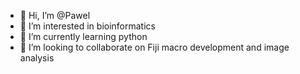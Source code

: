 - 👋 Hi, I’m @Pawel
- 👀 I’m interested in bioinformatics
- 🌱 I’m currently learning python
- 💞️ I’m looking to collaborate on Fiji macro development and image analysis

